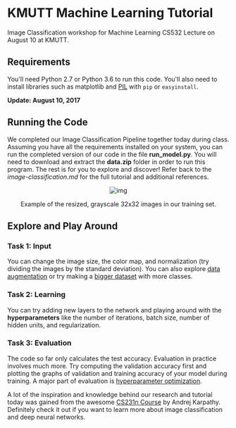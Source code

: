 # KMUTT Machine Learning Tutorial
Image Classification workshop for Machine Learning CS532 Lecture on August 10 at KMUTT.

## Requirements
You'll need Python 2.7 or Python 3.6 to run this code. You'll also need to install libraries such as matplotlib and [PIL](http://pillow.readthedocs.io/en/4.1.x/installation.html) with `pip` or `easyinstall`.

**Update: August 10, 2017**

## Running the Code
We completed our Image Classification Pipeline together today during class. Assuming you have all the requirements installed on your system, you can run the completed version of our code in the file **run_model.py**. You will need to download and extract the **data.zip** folder in order to run this program. The rest is for you to explore and discover! Refer back to the *image-classification.md* for the full tutorial and additional references.

<center>

![img](http://i.imgur.com/Tbm9CIP.png)

<div class="figcaption"> Example of the resized, grayscale 32x32 images in our training set.
</center>
  
## Explore and Play Around
### Task 1: Input
You can change the image size, the color map, and normalization (try dividing the images by the standard deviation). You can also explore [data augmentation](https://github.com/codebox/image_augmentor) or try making a [bigger dataset](https://github.com/philipqlu/image_scrapers) with more classes.

### Task 2: Learning
You can try adding new layers to the network and playing around with the **hyperparameters** like the number of iterations, batch size, number of hidden units, and regularization.

### Task 3: Evaluation
The code so far only calculates the test accuracy. Evaluation in practice involves much more. Try computing the validation accuracy first and plotting the graphs of validation and training accuracy of your model during training. A major part of evaluation is [hyperparameter optimization](https://www.coursera.org/learn/deep-neural-network).

A lot of the inspiration and knowledge behind our research and tutorial today was gained from the awesome [CS231n Course](http://cs231n.github.io/) by Andrej Karpathy. Definitely check it out if you want to learn more about image classification and deep neural networks.


